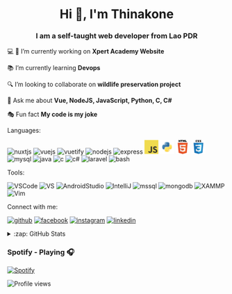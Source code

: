 <h1 align="center">Hi 👋, I'm Thinakone</h1>
<h3 align="center">I am a self-taught web developer from Lao PDR</h3>

 :computer: :hammer: I’m currently working on **Xpert Academy Website**

 📚 I’m currently learning **Devops**

 :mag: I’m looking to collaborate on **wildlife preservation project**

 💬 Ask me about **Vue, NodeJS, JavaScript, Python, C, C#**

 🎭 Fun fact **My code is my joke**

Languages: 

<img src='https://d33wubrfki0l68.cloudfront.net/bd75ca48891782e67f55165e372a2e5b7f3f15f0/ef85f/logos/nuxt-icon-white.png' alt='nuxtjs' height='32'> <img src='https://devicons.github.io/devicon/devicon.git/icons/vuejs/vuejs-original-wordmark.svg' alt='vuejs' height='32'> <img src='https://bestofjs.org/logos/vuetify.svg' alt='vuetify' height='32'> <img src='https://img.icons8.com/color/2x/nodejs.png' alt='nodejs' height='32'> <img src="https://devicons.github.io/devicon/devicon.git/icons/express/express-original-wordmark.svg" alt="express" height='32'> <img src='https://raw.githubusercontent.com/github/explore/80688e429a7d4ef2fca1e82350fe8e3517d3494d/topics/javascript/javascript.png' alt='javascript' height='32'> <img src='https://raw.githubusercontent.com/github/explore/80688e429a7d4ef2fca1e82350fe8e3517d3494d/topics/python/python.png' alt='python' height='32'> <img src='https://raw.githubusercontent.com/github/explore/80688e429a7d4ef2fca1e82350fe8e3517d3494d/topics/html/html.png' alt='html' height='32'> <img src='https://raw.githubusercontent.com/github/explore/80688e429a7d4ef2fca1e82350fe8e3517d3494d/topics/css/css.png' alt='css' height='32'> <img src='https://devicon.dev/devicon.git/icons/mysql/mysql-original.svg' alt='mysql' height='32'> <img src='https://img.icons8.com/color/2x/java-coffee-cup-logo.png' alt='java' height='32'> <img src='https://devicon.dev/devicon.git/icons/c/c-original.svg' alt='c' height='32'> <img src='https://devicon.dev/devicon.git/icons/csharp/csharp-original.svg' alt='c#' height='32'> <img src='https://devicons.github.io/devicon/devicon.git/icons/laravel/laravel-plain-wordmark.svg' alt='laravel' height='32'> <img src="https://www.vectorlogo.zone/logos/gnu_bash/gnu_bash-icon.svg" alt="bash" width='32' height='32'>

Tools:

<img src='https://img.icons8.com/fluent/2x/visual-studio-code-2019.png' alt='VSCode' height='32'> <img src='https://img.icons8.com/color/2x/visual-studio.png' alt='VS' height='32'> <img src='https://2.bp.blogspot.com/-tzm1twY_ENM/XlCRuI0ZkRI/AAAAAAAAOso/BmNOUANXWxwc5vwslNw3WpjrDlgs9PuwQCLcBGAsYHQ/s1600/pasted%2Bimage%2B0.png' alt='AndroidStudio' height='32'> <img src='https://upload.wikimedia.org/wikipedia/commons/thumb/d/d5/IntelliJ_IDEA_Logo.svg/1024px-IntelliJ_IDEA_Logo.svg.png' alt='IntelliJ' height='32'> <img src='https://hackr.io/tutorials/learn-sql-server/logo/logo-sql-server?ver=1557508629' alt='mssql' height='32'> <img src='https://devicons.github.io/devicon/devicon.git/icons/mongodb/mongodb-original-wordmark.svg' alt='mongodb' height='32'> <img src='https://upload.wikimedia.org/wikipedia/en/thumb/7/78/XAMPP_logo.svg/1200px-XAMPP_logo.svg.png' alt='XAMMP' height='32' width='32'> <img src='https://devicon.dev/devicon.git/icons/vim/vim-original.svg' alt='Vim' height='32'>

Connect with me:

[<img src='https://cdn.jsdelivr.net/npm/simple-icons@3.0.1/icons/github.svg' alt='github' height='40'>](https://github.com/Toto-thi)   [<img src='https://cdn.jsdelivr.net/npm/simple-icons@3.0.1/icons/facebook.svg' alt='facebook' height='40'>](https://www.facebook.com/TotoThii)  [<img src='https://cdn.jsdelivr.net/npm/simple-icons@3.0.1/icons/instagram.svg' alt='instagram' height='40'>](https://www.instagram.com/totothii__)  [<img src='https://cdn.jsdelivr.net/npm/simple-icons@3.0.1/icons/linkedin.svg' alt='linkedin' height='40'>](www.linkedin.com/in/toto-thi) 


<details>
<summary>:zap: GitHub Stats</summary>
 
![Github stats](https://github-readme-stats.vercel.app/api?username=Toto-thi&show_icons=true&theme=tokyonight)

</details>

### Spotify - Playing :headphones:
[![Spotify](https://spotify-now-playing.toto-thi.vercel.app/api/spotify)](https://open.spotify.com/user/poxejuur7j4q1satbnxtnsljp)

![Profile views](https://gpvc.arturio.dev/Toto-thi) 


